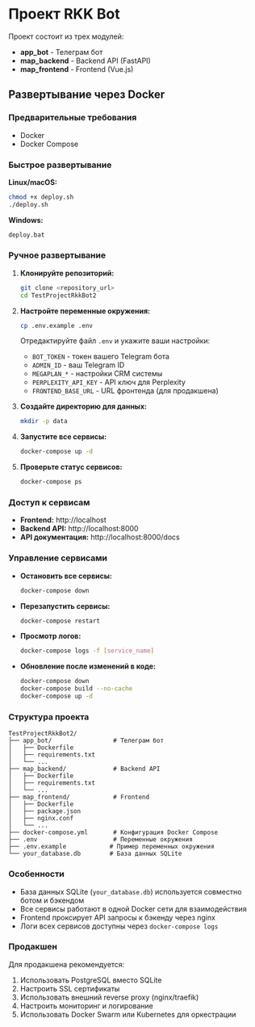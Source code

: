 # Проект RKK Bot

Проект состоит из трех модулей:
- **app_bot** - Телеграм бот
- **map_backend** - Backend API (FastAPI)
- **map_frontend** - Frontend (Vue.js)

## Развертывание через Docker

### Предварительные требования

- Docker
- Docker Compose

### Быстрое развертывание

**Linux/macOS:**
```bash
chmod +x deploy.sh
./deploy.sh
```

**Windows:**
```cmd
deploy.bat
```

### Ручное развертывание

1. **Клонируйте репозиторий:**
   ```bash
   git clone <repository_url>
   cd TestProjectRkkBot2
   ```

2. **Настройте переменные окружения:**
   ```bash
   cp .env.example .env
   ```
   Отредактируйте файл `.env` и укажите ваши настройки:
   - `BOT_TOKEN` - токен вашего Telegram бота
   - `ADMIN_ID` - ваш Telegram ID
   - `MEGAPLAN_*` - настройки CRM системы
   - `PERPLEXITY_API_KEY` - API ключ для Perplexity
   - `FRONTEND_BASE_URL` - URL фронтенда (для продакшена)

3. **Создайте директорию для данных:**
   ```bash
   mkdir -p data
   ```

4. **Запустите все сервисы:**
   ```bash
   docker-compose up -d
   ```

5. **Проверьте статус сервисов:**
   ```bash
   docker-compose ps
   ```

### Доступ к сервисам

- **Frontend:** http://localhost
- **Backend API:** http://localhost:8000
- **API документация:** http://localhost:8000/docs

### Управление сервисами

- **Остановить все сервисы:**
  ```bash
  docker-compose down
  ```

- **Перезапустить сервисы:**
  ```bash
  docker-compose restart
  ```

- **Просмотр логов:**
  ```bash
  docker-compose logs -f [service_name]
  ```

- **Обновление после изменений в коде:**
  ```bash
  docker-compose down
  docker-compose build --no-cache
  docker-compose up -d
  ```

### Структура проекта

```
TestProjectRkkBot2/
├── app_bot/                 # Телеграм бот
│   ├── Dockerfile
│   ├── requirements.txt
│   └── ...
├── map_backend/             # Backend API
│   ├── Dockerfile
│   ├── requirements.txt
│   └── ...
├── map_frontend/            # Frontend
│   ├── Dockerfile
│   ├── package.json
│   ├── nginx.conf
│   └── ...
├── docker-compose.yml       # Конфигурация Docker Compose
├── .env                     # Переменные окружения
├── .env.example            # Пример переменных окружения
└── your_database.db        # База данных SQLite
```

### Особенности

- База данных SQLite (`your_database.db`) используется совместно ботом и бэкендом
- Все сервисы работают в одной Docker сети для взаимодействия
- Frontend проксирует API запросы к бэкенду через nginx
- Логи всех сервисов доступны через `docker-compose logs`

### Продакшен

Для продакшена рекомендуется:
1. Использовать PostgreSQL вместо SQLite
2. Настроить SSL сертификаты
3. Использовать внешний reverse proxy (nginx/traefik)
4. Настроить мониторинг и логирование
5. Использовать Docker Swarm или Kubernetes для оркестрации